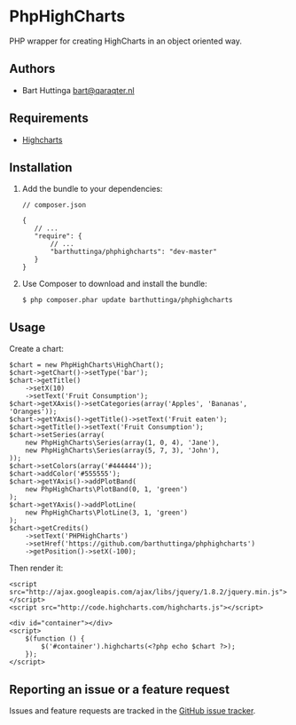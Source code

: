 PhpHighCharts
==============

PHP wrapper for creating HighCharts in an object oriented way.

Authors
-------

* Bart Huttinga <bart@qaraqter.nl>

Requirements
------------

* [Highcharts](http://www.highcharts.com/)

Installation
------------

 1. Add the bundle to your dependencies:

        // composer.json

        {
           // ...
           "require": {
               // ...
               "barthuttinga/phphighcharts": "dev-master"
           }
        }

 2. Use Composer to download and install the bundle:

        $ php composer.phar update barthuttinga/phphighcharts

Usage
-----

Create a chart:

    $chart = new PhpHighCharts\HighChart();
    $chart->getChart()->setType('bar');
    $chart->getTitle()
        ->setX(10)
        ->setText('Fruit Consumption');
    $chart->getXAxis()->setCategories(array('Apples', 'Bananas', 'Oranges'));
    $chart->getYAxis()->getTitle()->setText('Fruit eaten');
    $chart->getTitle()->setText('Fruit Consumption');
    $chart->setSeries(array(
        new PhpHighCharts\Series(array(1, 0, 4), 'Jane'),
        new PhpHighCharts\Series(array(5, 7, 3), 'John'),
    ));
    $chart->setColors(array('#444444'));
    $chart->addColor('#555555');
    $chart->getYAxis()->addPlotBand(
        new PhpHighCharts\PlotBand(0, 1, 'green')
    );
    $chart->getYAxis()->addPlotLine(
        new PhpHighCharts\PlotLine(3, 1, 'green')
    );
    $chart->getCredits()
    	->setText('PHPHighCharts')
    	->setHref('https://github.com/barthuttinga/phphighcharts')
    	->getPosition()->setX(-100);

Then render it:

    <script src="http://ajax.googleapis.com/ajax/libs/jquery/1.8.2/jquery.min.js"></script>
    <script src="http://code.highcharts.com/highcharts.js"></script>
    
    <div id="container"></div>
    <script>
        $(function () {
            $('#container').highcharts(<?php echo $chart ?>);
        });
    </script>

Reporting an issue or a feature request
---------------------------------------

Issues and feature requests are tracked in the [GitHub issue tracker](https://github.com/barthuttinga/phphighcharts/issues).
